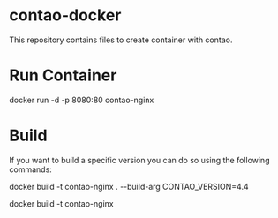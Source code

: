 # contao-docker
This repository contains files to create container with contao.

# Run Container
docker run -d -p 8080:80 contao-nginx

# Build
If you want to build a specific version you can do so using the following commands:

docker build -t contao-nginx . --build-arg CONTAO_VERSION=4.4

docker build -t contao-nginx